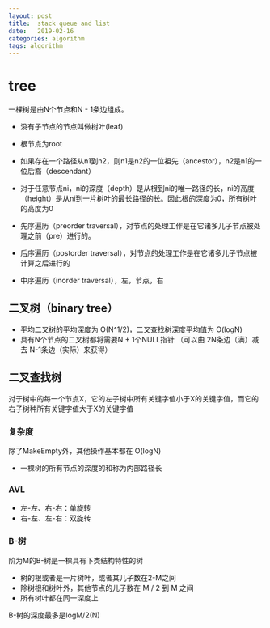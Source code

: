 ```yaml
---
layout: post
title:  stack queue and list
date:   2019-02-16
categories: algorithm
tags: algorithm
---
```


<!--more-->

# tree

一棵树是由N个节点和N - 1条边组成。

- 没有子节点的节点叫做树叶(leaf)
- 根节点为root
- 如果存在一个路径从n1到n2，则n1是n2的一位祖先（ancestor），n2是n1的一位后裔（descendant）
- 对于任意节点ni，ni的深度（depth）是从根到ni的唯一路径的长，ni的高度（height）是从ni到一片树叶的最长路径的长。因此根的深度为0，所有树叶的高度为0

- 先序遍历（preorder traversal），对节点的处理工作是在它诸多儿子节点被处理之前（pre）进行的。
- 后序遍历（postorder traversal），对节点的处理工作是在它诸多儿子节点被计算之后进行的
- 中序遍历（inorder traversal），左，节点，右

## 二叉树（binary tree）

- 平均二叉树的平均深度为 O(N^1/2)，二叉查找树深度平均值为 O(logN)
- 具有N个节点的二叉树都将需要N + 1个NULL指针 （可以由 2N条边（满）减去 N-1条边（实际）来获得）

## 二叉查找树

对于树中的每一个节点X，它的左子树中所有关键字值小于X的关键字值，而它的右子树种所有关键字值大于X的关键字值

### 复杂度

除了MakeEmpty外，其他操作基本都在 O(logN)

- 一棵树的所有节点的深度的和称为内部路径长

### AVL

- 左-左、右-右：单旋转
- 右-左、左-右：双旋转

### B-树

阶为M的B-树是一棵具有下类结构特性的树

- 树的根或者是一片树叶，或者其儿子数在2-M之间
- 除树根和树叶外，其他节点的儿子数在 M / 2 到 M 之间
- 所有树叶都在同一深度上

B-树的深度最多是logM/2(N)
